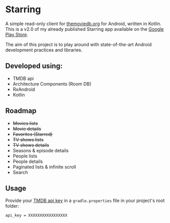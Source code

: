 # Starring

A simple read-only client for [themoviedb.org](https://www.themoviedb.org) for Android, written in Kotlin.
This is a v2.0 of my already published Starring app available on the [Google Play Store](https://play.google.com/store/apps/details?id=fr.flyingsquirrels.starring).

The aim of this project is to play around with state-of-the-art Android development practices and libraries.

## Developed using:
- TMDB api
- Architecture Components (Room DB)
- RxAndroid
- Kotlin

## Roadmap
- ~~Movies lists~~
- ~~Movie details~~
- ~~Favorites (Starred)~~
- ~~TV shows lists~~
- ~~TV shows details~~
- Seasons & episode details
- People lists
- People details
- Paginated lists & infinite scroll
- Search

## Usage

Provide your [TMDB api key](https://www.themoviedb.org/faq/api) in a `gradle.properties` file in your project's root folder:
```
api_key = XXXXXXXXXXXXXXXXX
```
